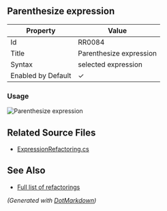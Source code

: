 ## Parenthesize expression

| Property           | Value                   |
| ------------------ | ----------------------- |
| Id                 | RR0084                  |
| Title              | Parenthesize expression |
| Syntax             | selected expression     |
| Enabled by Default | &#x2713;                |

### Usage

![Parenthesize expression](../../images/refactorings/ParenthesizeExpression.png)

## Related Source Files

* [ExpressionRefactoring.cs](../../src/Refactorings/CSharp/Refactorings/ExpressionRefactoring.cs)

## See Also

* [Full list of refactorings](Refactorings.md)

*\(Generated with [DotMarkdown](http://github.com/JosefPihrt/DotMarkdown)\)*